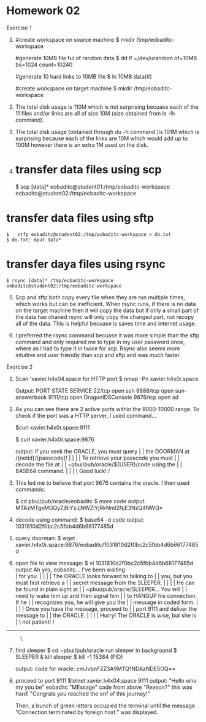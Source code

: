 Homework 02
===========
Exercise 1

1. #create workspace on source machine 
   $ mkdir /tmp/eobaditc-workspace 

   #generate 10MB file ful of random data 
   $ dd if =/dev/urandom of=10MB bs=1024 count=10240

   #generate 10 hard links to 10MB file
   $ ln 10MB data(#)

   #create workspace on target machine 
   $ mkdir /tmp/eobaditc-workspace 

2.  The total disk usage is 110M which is not surprising becuase each of the 11 files and/or links are all of size 10M (size obtained from ls -lh command). 

3. The total disk usage (obtained through du -h command )is 101M which is surprising because each of the links are 10M which would add up to 100M however there is an extra 1M used on the disk.  

4. # transfer data files using scp
	$  scp [data]* eobaditc@student01:/tmp/eobaditc-workspace eobaditc@student02:/tmp/eobaditc-workspace

  # transfer data files using sftp
	$   stfp eobaditc@student02:/tmp/eobaditc-workspace < do.txt 
	$ do.txt: mput data*

  # transfer daya files using rsync
	$ rsync [data]* /tmp/eobaditc-workspace eobaditc@student02:/tmp/eobaditc-workspace

5. Scp and sftp both copy every file when they are run multiple times, which works but can be inefficient.  When rsync runs, if there is no data on the target machine then it will copy the data but if only a small part of the data has chaned rsync will only copy the changed part, not recopy all of the data.  This is helpful becuase is saves time and internet usage.   

6.  I preferred the rsync command becuase it was more simple than the sftp command and only required me to type in my user password once, where as I had to type it in twice for scp.  Rsync also seems  more intuitive and user friendly than scp and sftp and was much faster.  

Exercise 2
1. Scan 'xavier.h4x04.space for HTTP port 
	$ nmap -Pn  xavier.h4x0r.space

	Output: 
	PORT     STATE SERVICE
	22/tcp   open  ssh
	8888/tcp open  sun-answerbook
	9111/tcp open  DragonIDSConsole
	9876/tcp open  sd

2. 	As you can see there are 2 active ports within the 9000-10000 range.  To check if the port was a HTTP server, I used command...

	$curl xavier.h4x0r.space:9111

	$ curl xavier.h4x0r.space:9876

	output: 
 if you seek the ORACLE, you must query  |
| the DOORMAN at /{netid}/{passcode}!     |
|                                         |
| To retrieve your passcode you must      |
| decode the file at                      |
| ~pbui/pub/oracle/${USER}/code using the |
| BASE64 command.                         |
|                                         |
\ Good luck!                              /


3. This led me to believe that port 9876 contains the oracle.  I then used commands: 

	$ cd pbui/pub/oracle/eobaditc
	$ more code
	output:
	MTAzMTgxMGQyZjBiYzJjNWZiYjRkNmI2NjE3NzQ4NWQ=

4. 	decode using command: 
	$ base64 -d code
	output:
	1031810d2f0bc2c5fbb4d6b66177485d

5. 	query doorman:
	$ wget xavier.h4x0r.space:9876/eobaditc/1031810d2f0bc2c5fbb4d6b66177485d

6. 	open file to view message: 
	$ vi 1031810d2f0bc2c5fbb4d6b66177485d
	output
	 Ah yes, eobaditc... I've been waiting   \
| for you.                                |
|                                         |
| The ORACLE looks forward to talking to  |
| you, but you must first retrieve a      |
| secret message from the SLEEPER.        |
|                                         |
| He can be found in plain sight at       |
| ~pbui/pub/oracle/SLEEPER... You will    |
| need to wake him up and then signal him |
| to HANGUP his connection. If he         |
| recognizes you, he will give you the    |
| message in coded form.                  |
|                                         |
| Once you have the message, proceed to   |
| port 9111 and deliver the message to    |
| the ORACLE.                             |
|                                         |
| Hurry! The ORACLE is wise, but she is   |
\ not patient!                            /
 -----------------------------------------
         \

7. 	find sleeper
	$ cd ~pbui/pub/oracle
	run sleeper in background
	$ SLEEPER &
	kill sleeper
	$ kill -1 15384 (PID)

	output: 
	code for oracle: cmJvbnF2Z3A9MTQ1NDAzNDE5OQ== 

8. 	proceed to port 9111
	$telnet xavier.h4x04.space 9111 
	output: 
	"Hello who my you be" 
	eobaditc
	"MEssage" 
	code from above 
	"Reason?"
	this was hard!
	"Congrats you reached the enf of this journey!"

	Then, a bunch of green letters occupied the terminal until the message "Connection terminated by foreign host." was displayed. 

	
